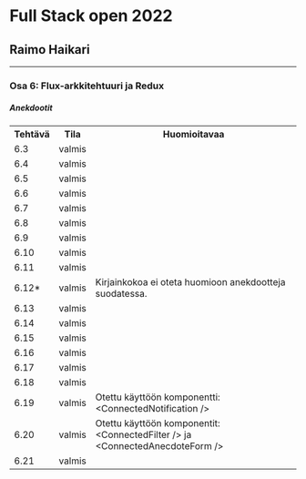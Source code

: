 # Full Stack open 2022
## Raimo Haikari

---

### Osa 6: Flux-arkkitehtuuri ja Redux

##### Anekdootit

<table>
  <tr>
    <th>Tehtävä</th>
    <th>Tila</th>
    <th>Huomioitavaa</th>
  </tr>
  <tr>
    <td>6.3</td>
    <td>valmis</td>
    <td></td>
  </tr>
  <tr>
    <td>6.4</td>
    <td>valmis</td>
    <td></td>
  </tr>
  <tr>
    <td>6.5</td>
    <td>valmis</td>
    <td></td>
  </tr>
  <tr>
    <td>6.6</td>
    <td>valmis</td>
    <td></td>
  </tr>
  <tr>
    <td>6.7</td>
    <td>valmis</td>
    <td></td>
  </tr>
  <tr>
    <td>6.8</td>
    <td>valmis</td>
    <td></td>
  </tr>
  <tr>
    <td>6.9</td>
    <td>valmis</td>
    <td></td>
  </tr>
  <tr>
    <td>6.10</td>
    <td>valmis</td>
    <td></td>
  </tr>
  <tr>
    <td>6.11</td>
    <td>valmis</td>
    <td></td>
  </tr>
  <tr>
    <td>6.12*</td>
    <td>valmis</td>
    <td>Kirjainkokoa ei oteta huomioon anekdootteja suodatessa.</td>
  </tr>
  <tr>
    <td>6.13</td>
    <td>valmis</td>
    <td></td>
  </tr>
  <tr>
    <td>6.14</td>
    <td>valmis</td>
    <td></td>
  </tr>
  <tr>
    <td>6.15</td>
    <td>valmis</td>
    <td></td>
  </tr>
  <tr>
    <td>6.16</td>
    <td>valmis</td>
    <td></td>
  </tr>
  <tr>
    <td>6.17</td>
    <td>valmis</td>
    <td></td>
  </tr>
  <tr>
    <td>6.18</td>
    <td>valmis</td>
    <td></td>
  </tr>
  <tr>
    <td>6.19</td>
    <td>valmis</td>
    <td>Otettu käyttöön komponentti: &lt;ConnectedNotification /&gt;</td>
  </tr>
  <tr>
    <td>6.20</td>
    <td>valmis</td>
    <td>Otettu käyttöön komponentit: &lt;ConnectedFilter /&gt; ja  &lt;ConnectedAnecdoteForm /&gt;</td>
  </tr>
  <tr>
    <td>6.21</td>
    <td>valmis</td>
    <td></td>
  </tr>
</table>

